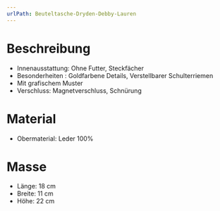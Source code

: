 ```yaml
---
urlPath: Beuteltasche-Dryden-Debby-Lauren
---
```

# Beschreibung
- Innenausstattung: Ohne Futter, Steckfächer
- Besonderheiten : Goldfarbene Details, Verstellbarer Schulterriemen
- Mit grafischem Muster
- Verschluss: Magnetverschluss, Schnürung

# Material
- Obermaterial: Leder 100%

# Masse
- Länge: 18 cm
- Breite: 11 cm
- Höhe: 22 cm

